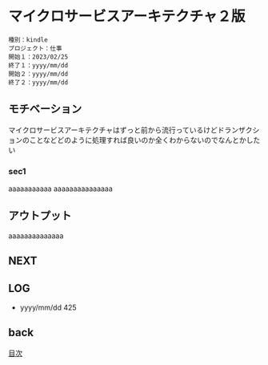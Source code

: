 # マイクロサービスアーキテクチャ２版

    種別：kindle
    プロジェクト：仕事
    開始１：2023/02/25
    終了１：yyyy/mm/dd
    開始２：yyyy/mm/dd
    終了２：yyyy/mm/dd

## モチベーション
マイクロサービスアーキテクチャはずっと前から流行っているけどドランザクションのことなどどのように処理すれば良いのか全くわからないのでなんとかしたい




### sec1

aaaaaaaaaaa
aaaaaaaaaaaaaaa

## アウトプット

aaaaaaaaaaaaaa

## NEXT

## LOG

- yyyy/mm/dd 425

## back

[目次](../README.md)

